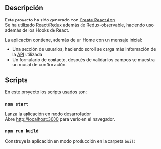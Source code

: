 ## Descripción

Este proyecto ha sido generado con [Create React App](https://github.com/facebook/create-react-app).<br>
Se ha utilizado React/Redux además de Redux-observable, haciendo uso además de los Hooks de React.

La aplicación contiene, además de un Home con un mensaje inicial:

-   Una sección de usuarios, haciendo scroll se carga más información de la [API](https://reqres.in/) utilizada
-   Un formulario de contacto, después de validar los campos se muestra un modal de confirmación.

## Scripts

En este proyecto los scripts usados son:

### `npm start`

Lanza la aplicación en modo desarrollador<br>
Abre [http://localhost:3000](http://localhost:3000) para verlo en el navegador.

### `npm run build`

Construye la aplicación en modo producción en la carpeta `build`
